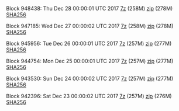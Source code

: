Block 948438: Thu Dec 28 00:00:01 UTC 2017 [7z](https://transfer.sh/HCb7J/bootstrap.dat.20171228.7z) (258M) [zip](https://transfer.sh/kPRdt/bootstrap.dat.20171228.zip) (278M) [SHA256](https://transfer.sh/aJPfr/sha256.txt)

Block 947185: Wed Dec 27 00:00:02 UTC 2017 [7z](https://transfer.sh/tUgjx/bootstrap.dat.20171227.7z) (258M) [zip](https://transfer.sh/d3D8v/bootstrap.dat.20171227.zip) (278M) [SHA256](https://transfer.sh/8zVY7/sha256.txt)

Block 945956: Tue Dec 26 00:00:01 UTC 2017 [7z](https://transfer.sh/10sFHf/bootstrap.dat.20171226.7z) (257M) [zip](https://transfer.sh/JkTHE/bootstrap.dat.20171226.zip) (277M) [SHA256](https://transfer.sh/13fVz8/sha256.txt)

Block 944754: Mon Dec 25 00:00:01 UTC 2017 [7z](https://transfer.sh/wqeBq/bootstrap.dat.20171225.7z) (257M) [zip](https://transfer.sh/dQFKA/bootstrap.dat.20171225.zip) (277M) [SHA256](https://transfer.sh/12usaS/sha256.txt)

Block 943530: Sun Dec 24 00:00:02 UTC 2017 [7z](https://transfer.sh/t767o/bootstrap.dat.20171224.7z) (257M) [zip](https://transfer.sh/2ehmc/bootstrap.dat.20171224.zip) (277M) [SHA256](https://transfer.sh/BUY9j/sha256.txt)

Block 942396: Sat Dec 23 00:00:02 UTC 2017 [7z](https://transfer.sh/133FcR/bootstrap.dat.20171223.7z) (257M) [zip](https://transfer.sh/12UyW9/bootstrap.dat.20171223.zip) (276M) [SHA256](https://transfer.sh/PB6ha/sha256.txt)
